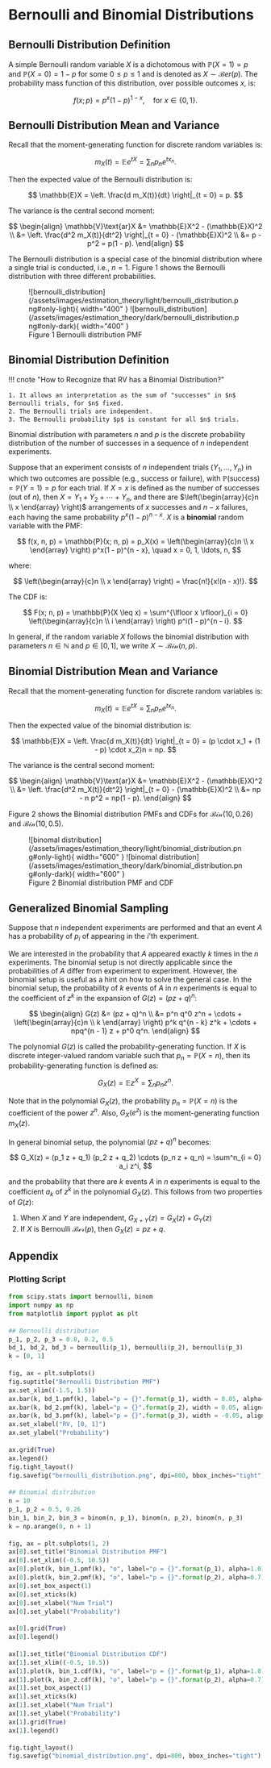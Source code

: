 # Bernoulli and Binomial Distributions

## Bernoulli Distribution Definition

A simple Bernoulli random variable $X$ is a dichotomous with $\mathbb{P}(X = 1) = p$ and $\mathbb{P}(X = 0) = 1 - p$ for some  $0 \leq p \leq 1$ and is denoted as $X \sim \mathcal{B}er(p)$. The probability mass function of this distribution, over possible outcomes $x$, is:

$$
f(x; p) = p^x(1 - p)^{1 - x}, \quad \text{for} \ x \in \left\{0, 1 \right\}.
$$

## Bernoulli Distribution Mean and Variance

Recall that the moment-generating function for discrete random variables is:

$$
m_X(t) = \mathbb{E}e^{tX} = \sum_n p_n e^{t x_n}.
$$

Then the expected value of the Bernoulli distribution is:

$$
\mathbb{E}X = \left. \frac{d m_X(t)}{dt} \right|_{t = 0} = p.
$$

The variance is the central second moment:

$$
\begin{align}
\mathbb{V}\text{ar}X &= \mathbb{E}X^2 - (\mathbb{E}X)^2 \\
&= \left. \frac{d^2 m_X(t)}{dt^2} \right|_{t = 0} - (\mathbb{E}X)^2 \\
&= p - p^2 = p(1 - p).
\end{align}
$$

The Bernoulli distribution is a special case of the binomial distribution where a single trial is conducted, i.e., $n = 1$. Figure 1 shows the Bernoulli distribution with three different probabilities.

<figure markdown>
  ![bernoulli_distribution](/assets/images/estimation_theory/light/bernoulli_distribution.png#only-light){ width="400" }
  ![bernoulli_distribution](/assets/images/estimation_theory/dark/bernoulli_distribution.png#only-dark){ width="400" }
  <figcaption>Figure 1 Bernoulli distribution PMF</figcaption>
</figure>

## Binomial Distribution Definition

!!! cnote "How to Recognize that RV has a Binomial Distribution?"

    1. It allows an interpretation as the sum of "successes" in $n$ Bernoulli trials, for $n$ fixed.
    2. The Bernoulli trials are independent.
    3. The Bernoulli probability $p$ is constant for all $n$ trials.

Binomial distribution with parameters $n$ and $p$ is the discrete probability distribution of the number of successes in a sequence of $n$ independent experiments.

Suppose that an experiment consists of $n$ independent trials $(Y_1, \ldots, Y_n)$ in which two outcomes are possible (e.g., success or failure), with $\mathbb{P}(\text{success}) = \mathbb{P}(Y = 1) = p$ for each trial. If $X = x$ is defined as the number of successes (out of $n$), then $X = Y_1 + Y_2 + \cdots + Y_n$, and there are $\left(\begin{array}{c}n \\ x \end{array} \right)$ arrangements of $x$ successes and $n - x$ failures, each having the same probability $p^x(1 - p)^{n - x}$. $X$ is a **binomial** random variable with the PMF:

$$
f(x, n, p) = \mathbb{P}(x; n, p) = p_X(x) = \left(\begin{array}{c}n \\ x \end{array} \right) p^x(1 - p)^{n - x}, \quad x = 0, 1, \ldots, n,
$$

where:

$$
\left(\begin{array}{c}n \\ x \end{array} \right) = \frac{n!}{x!(n - x)!}.
$$

The CDF is:

$$
F(x; n, p) = \mathbb{P}(X \leq x) = \sum^{\lfloor x \rfloor}_{i = 0} \left(\begin{array}{c}n \\ i \end{array} \right) p^i(1 - p)^{n - i}.
$$

In general, if the random variable $X$ follows the binomial distribution with parameters $n \in \mathbb{N}$ and $p \in \left[0, 1 \right]$, we write $X \sim \mathcal{Bin}(n, p)$.

## Binomial Distribution Mean and Variance

Recall that the moment-generating function for discrete random variables is:

$$
m_X(t) = \mathbb{E}e^{tX} = \sum_n p_n e^{t x_n}.
$$

Then the expected value of the binomial distribution is:

$$
\mathbb{E}X = \left. \frac{d m_X(t)}{dt} \right|_{t = 0} = (p \cdot x_1 + (1 - p) \cdot x_2)n = np.
$$

The variance is the central second moment:

$$
\begin{align}
\mathbb{V}\text{ar}X &= \mathbb{E}X^2 - (\mathbb{E}X)^2 \\
&= \left. \frac{d^2 m_X(t)}{dt^2} \right|_{t = 0} - (\mathbb{E}X)^2 \\
&= np - n p^2 = np(1 - p).
\end{align}
$$

Figure 2 shows the Binomial distribution PMFs and CDFs for $\mathcal{Bin}(10, 0.26)$ and $\mathcal{Bin}(10, 0.5)$.

<figure markdown>
  ![binomal distribution](/assets/images/estimation_theory/light/binomial_distribution.png#only-light){ width="600" }
  ![binomal distribution](/assets/images/estimation_theory/dark/binomial_distribution.png#only-dark){ width="600" }
  <figcaption>Figure 2 Binomial distribution PMF and CDF</figcaption>
</figure>

## Generalized Binomial Sampling

Suppose that $n$ independent experiments are performed and that an event $A$ has a probability of $p_i$ of appearing in the $i$'th experiment.

We are interested in the probability that $A$ appeared exactly $k$ times in the $n$ experiments. The binomial setup is not directly applicable since the probabilities of $A$ differ from experiment to experiment. However, the binomial setup is useful as a hint on how to solve the general case. In the binomial setup, the probability of $k$ events of $A$ in $n$ experiments is equal to the coefficient of $z^k$ in the expansion of $G(z) = (pz + q)^n$:

$$
\begin{align}
G(z) &= (pz + q)^n \\
&= p^n q^0 z^n + \cdots + \left(\begin{array}{c}n \\ k \end{array} \right) p^k q^{n - k} z^k + \cdots + npq^{n - 1} z + p^0 q^n.
\end{align}
$$

The polynomial $G(z)$ is called the probability-generating function. If $X$ is discrete integer-valued random variable such that $p_n = \mathbb{P}(X = n)$, then its probability-generating function is defined as:

$$
G_X (z) = \mathbb{E}z^X = \sum_n p_n z^n.
$$

Note that in the polynomial $G_X (z)$, the probability $p_n = \mathbb{P}(X = n)$ is the coefficient of the power $z^n$. Also, $G_X(e^z)$ is the moment-generating function $m_X(z)$. 

In general binomial setup, the polynomial $(pz + q)^n$ becomes:

$$
G_X(z) = (p_1 z + q_1) (p_2 z + q_2) \cdots (p_n z + q_n) = \sum^n_{i = 0} a_i z^i,
$$

and the probability that there are $k$ events $A$ in $n$ experiments is equal to the coefficient $a_k$ of $z^k$ in the polynomial $G_X(z)$. This follows from two properties of $G(z)$:

1. When $X$ and $Y$ are independent, $G_{X + Y}(z) = G_X(z) + G_Y(z)$
2. If $X$ is Bernoulli $\mathcal{Ber}(p)$, then $G_X(z) = pz + q$.

## Appendix

### Plotting Script

``` python
from scipy.stats import bernoulli, binom
import numpy as np
from matplotlib import pyplot as plt

## Bernoulli distribution
p_1, p_2, p_3 = 0.8, 0.2, 0.5
bd_1, bd_2, bd_3 = bernoulli(p_1), bernoulli(p_2), bernoulli(p_3)
k = [0, 1]

fig, ax = plt.subplots()
fig.suptitle("Bernoulli Distribution PMF")
ax.set_xlim((-1.5, 1.5))
ax.bar(k, bd_1.pmf(k), label="p = {}".format(p_1), width = 0.05, alpha=1.0)
ax.bar(k, bd_2.pmf(k), label="p = {}".format(p_2), width = 0.05, align="edge", alpha=0.7)
ax.bar(k, bd_3.pmf(k), label="p = {}".format(p_3), width = -0.05, align="edge", alpha=0.7)
ax.set_xlabel("RV, [0, 1]")
ax.set_ylabel("Probability")

ax.grid(True)
ax.legend()
fig.tight_layout()
fig.savefig("bernoulli_distribution.png", dpi=800, bbox_inches="tight")

## Binomial distribution
n = 10
p_1, p_2 = 0.5, 0.26
bin_1, bin_2, bin_3 = binom(n, p_1), binom(n, p_2), binom(n, p_3)
k = np.arange(0, n + 1)

fig, ax = plt.subplots(1, 2)
ax[0].set_title("Binomial Distribution PMF")
ax[0].set_xlim((-0.5, 10.5))
ax[0].plot(k, bin_1.pmf(k), "o", label="p = {}".format(p_1), alpha=1.0)
ax[0].plot(k, bin_2.pmf(k), "o", label="p = {}".format(p_2), alpha=0.7)
ax[0].set_box_aspect(1)
ax[0].set_xticks(k)
ax[0].set_xlabel("Num Trial")
ax[0].set_ylabel("Probability")

ax[0].grid(True)
ax[0].legend()

ax[1].set_title("Binomial Distribution CDF")
ax[1].set_xlim((-0.5, 10.5))
ax[1].plot(k, bin_1.cdf(k), "o", label="p = {}".format(p_1), alpha=1.0)
ax[1].plot(k, bin_2.cdf(k), "o", label="p = {}".format(p_2), alpha=0.7)
ax[1].set_box_aspect(1)
ax[1].set_xticks(k)
ax[1].set_xlabel("Num Trial")
ax[1].set_ylabel("Probability")
ax[1].grid(True)
ax[1].legend()

fig.tight_layout()
fig.savefig("binomial_distribution.png", dpi=800, bbox_inches="tight")
```
